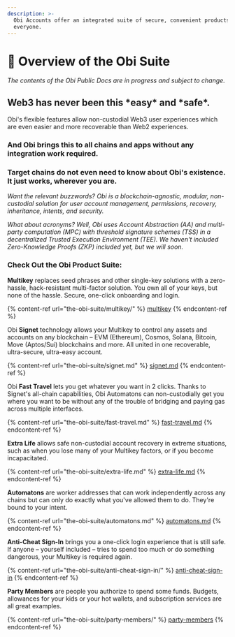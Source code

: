 ```yaml
---
description: >-
  Obi Accounts offer an integrated suite of secure, convenient products for
  everyone.
---
```


# 🔵 Overview of the Obi Suite

_The contents of the Obi Public Docs are in progress and subject to change._

## Web3 has never been this \*easy\* and \*safe\*.

Obi's flexible features allow non-custodial Web3 user experiences which are even easier and more recoverable than Web2 experiences.

### And Obi brings this to all chains and apps without any integration work required.

### Target chains do not even need to know about Obi's existence. It just works, wherever you are.

_Want the relevant buzzwords? Obi is a blockchain-agnostic, modular, non-custodial solution for user account management, permissions, recovery, inheritance, intents, and security._

_What about acronyms? Well, Obi uses Account Abstraction (AA) and multi-party computation (MPC) with threshold signature schemes (TSS) in a decentralized Trusted Execution Environment (TEE). We haven't included Zero-Knowledge Proofs (ZKP) included yet, but we will soon._

### Check Out the Obi Product Suite:

**Multikey** replaces seed phrases and other single-key solutions with a zero-hassle, hack-resistant multi-factor solution. You own all of your keys, but none of the hassle. Secure, one-click onboarding and login.

{% content-ref url="the-obi-suite/multikey/" %}
[multikey](the-obi-suite/multikey/)
{% endcontent-ref %}

Obi **Signet** technology allows your Multikey to control any assets and accounts on any blockchain – EVM (Ethereum), Cosmos, Solana, Bitcoin, Move (Aptos/Sui) blockchains and more. All united in one recoverable, ultra-secure, ultra-easy account.

{% content-ref url="the-obi-suite/signet.md" %}
[signet.md](the-obi-suite/signet.md)
{% endcontent-ref %}

Obi **Fast Travel** lets you get whatever you want in 2 clicks. Thanks to Signet's all-chain capabilities, Obi Automatons can non-custodially get you where you want to be without any of the trouble of bridging and paying gas across multiple interfaces.

{% content-ref url="the-obi-suite/fast-travel.md" %}
[fast-travel.md](the-obi-suite/fast-travel.md)
{% endcontent-ref %}

**Extra Life** allows safe non-custodial account recovery in extreme situations, such as when you lose many of your Multikey factors, or if you become incapacitated.

{% content-ref url="the-obi-suite/extra-life.md" %}
[extra-life.md](the-obi-suite/extra-life.md)
{% endcontent-ref %}

**Automatons** are worker addresses that can work independently across any chains but can only do exactly what you've allowed them to do. They're bound to your intent.

{% content-ref url="the-obi-suite/automatons.md" %}
[automatons.md](the-obi-suite/automatons.md)
{% endcontent-ref %}

**Anti-Cheat Sign-In** brings you a one-click login experience that is still safe. If anyone – yourself included – tries to spend too much or do something dangerous, your Multikey is required again.

{% content-ref url="the-obi-suite/anti-cheat-sign-in/" %}
[anti-cheat-sign-in](the-obi-suite/anti-cheat-sign-in/)
{% endcontent-ref %}

**Party Members** are people you authorize to spend some funds. Budgets, allowances for your kids or your hot wallets, and subscription services are all great examples.

{% content-ref url="the-obi-suite/party-members/" %}
[party-members](the-obi-suite/party-members/)
{% endcontent-ref %}

